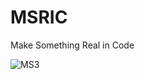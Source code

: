 # MSRIC
Make Something Real in Code

![MS3](https://github.com/FURY312/MSRIC/assets/79848348/fc5da6c0-f3a7-46c2-ae6f-47b2aebd44df)
